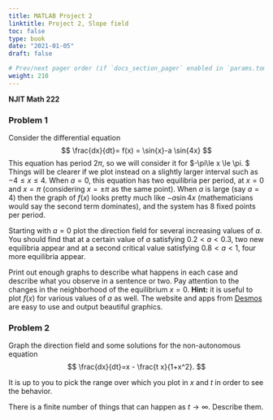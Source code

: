 ```yaml
---
title: MATLAB Project 2
linktitle: Project 2, Slope field
toc: false
type: book
date: "2021-01-05"
draft: false

# Prev/next pager order (if `docs_section_pager` enabled in `params.toml`)
weight: 210
---
```


__NJIT Math 222__ 

### Problem 1

Consider the differential equation
$$
\frac{dx}{dt}= f(x) = \sin{x}-a \sin{4x}
$$
This equation has period  $2\pi$, so we will consider it for $-\pi\le x \le \pi. $ Things will be clearer if we plot instead on a slightly larger interval such as $-4\le x \le 4$. When $a=0$, this equation has two equilibria per period, at $x=0$ and $x=\pi$ (considering $x=\pm\pi$ as the same point). When $a$ is large (say $a=4$) then the  graph of $f(x)$ looks pretty much like $-a\sin{4x}$ (mathematicians would say the second term dominates), and the system has 8 fixed points per period.

Starting with $a=0$ plot the direction field for several increasing values of $a$. You should find that at a certain value of $a$ satisfying  $0.2<a<0.3$, two new equilibria appear and at a second critical value satisfying $0.8<a<1$, four more equilibria appear. 

Print out enough graphs to describe what happens in each case and describe what you observe in a sentence or two. Pay attention to the changes in the neighborhood of the equilibrium $x=0$. **Hint:** it is useful to plot $f(x)$ for various values of $a$ as well. The website and apps from [Desmos](https://www.desmos.com) are easy to use and output beautiful graphics.

### Problem 2

Graph the direction field and some solutions for the non-autonomous equation
$$
\frac{dx}{dt}=x - \frac{t x}{1+x^2}.
$$

It is up to you to pick the range over which you plot in $x$ and $t$ in order to see the behavior.

There is a finite number of things that can happen as $t\to\infty$. Describe them.

